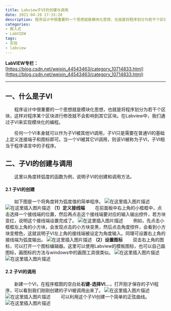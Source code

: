 ```yaml
---
title: Labview子VI的创建与调用
date: 2021-04-20 17:33:28
description: 程序设计中很重要的一个思想就是模块化思想，也就是将程序划分为若干个区块，这样对程序某个区块进行修改就不会影响到其它区块。在Labview中，我们通过子VI来实现模块化的编程。
categories:
- 嵌入式
- LabVIEW
tags:
- 实验
- labview
---
```


**LabVIEW专栏：**[https://blog.csdn.net/weixin_44543463/category_10714833.html](https://blog.csdn.net/weixin_44543463/category_10714833.html)

---
## 一、什么是子VI
&emsp;&emsp;程序设计中很重要的一个思想就是模块化思想，也就是将程序划分为若干个区块，这样对程序某个区块进行修改就不会影响到其它区块。在Labview中，我们通过子VI来实现模块化的编程。

&emsp;&emsp;任何一个VI本身就可以作为子VI被其他VI调用，子VI只是需要在普通VI的基础上定义连接端子和图标即可。当一个VI被其它VI调用，则该VI被称为子VI，子VI相当于程序语言中的子程序。

## 二、子VI的创建与调用
&emsp;&emsp;这里以角度转弧度的函数为例，说明子VI的创建和调用方法。
#### 2.1 子VI的创建
&emsp;&emsp;如下图是一个将角度转为弧度值的简单程序。
![在这里插入图片描述](https://img-blog.csdnimg.cn/20210420171030130.png#pic_center)
![在这里插入图片描述](https://img-blog.csdnimg.cn/20210420171113415.png#pic_center)
**（1）定义接线端**
&emsp;&emsp;在前面板中右上角的小框框中，点击选择一个接线端的位置，然后再点击这个接线端要对应的输入输出控件，若方块变红，说明这个接线端设置完成了。
![在这里插入图片描述](https://img-blog.csdnimg.cn/20210420171749460.png?x-oss-process=image/watermark,type_ZmFuZ3poZW5naGVpdGk,shadow_10,text_SGFsZi1BIFN0dWRpbw==,size_16,color_FFFFFF,t_70#pic_center)
&emsp;&emsp;例如，先点击小框框左上角的小方块，会发现点击的小方块变黑，然后点击角度控件，会看到小方块变橙色，这就说明子VI左上角的接线端被设定为角度输入。同理可设置右上角的接线端为弧度输出。
![在这里插入图片描述](https://img-blog.csdnimg.cn/20210420172201441.png?x-oss-process=image/watermark,type_ZmFuZ3poZW5naGVpdGk,shadow_10,text_SGFsZi1BIFN0dWRpbw==,size_16,color_FFFFFF,t_70#pic_center)
**（2）设置图标**
&emsp;&emsp;双击右上角的图标，可以打开一个图标编辑器。这里可以使用Labview的模板图标，也可以自己画图标，画图标的方法与windows中的画图工具很类似。
![在这里插入图片描述](https://img-blog.csdnimg.cn/20210420172814312.png?x-oss-process=image/watermark,type_ZmFuZ3poZW5naGVpdGk,shadow_10,text_SGFsZi1BIFN0dWRpbw==,size_16,color_FFFFFF,t_70#pic_center)
![在这里插入图片描述](https://img-blog.csdnimg.cn/2021042017282462.png?x-oss-process=image/watermark,type_ZmFuZ3poZW5naGVpdGk,shadow_10,text_SGFsZi1BIFN0dWRpbw==,size_16,color_FFFFFF,t_70#pic_center)

#### 2.2 子VI的调用
&emsp;&emsp;新建一个VI，在程序框图的空白处**右键-选择VI...**，打开刚才保存的子VI程序，可以看到我们刚刚创建的子VI被调用出来了。
![在这里插入图片描述](https://img-blog.csdnimg.cn/20210420172427396.png?x-oss-process=image/watermark,type_ZmFuZ3poZW5naGVpdGk,shadow_10,text_SGFsZi1BIFN0dWRpbw==,size_16,color_FFFFFF,t_70#pic_center)
![在这里插入图片描述](https://img-blog.csdnimg.cn/20210420172954115.png?x-oss-process=image/watermark,type_ZmFuZ3poZW5naGVpdGk,shadow_10,text_aHR0cHM6Ly9ibG9nLmNzZG4ubmV0L3dlaXhpbl80NDU0MzQ2Mw==,size_16,color_FFFFFF,t_70)
&emsp;&emsp;可以利用这个子VI创建一个简单的正弦曲线。
![在这里插入图片描述](https://img-blog.csdnimg.cn/20210420173227213.png?x-oss-process=image/watermark,type_ZmFuZ3poZW5naGVpdGk,shadow_10,text_SGFsZi1BIFN0dWRpbw==,size_16,color_FFFFFF,t_70#pic_center)